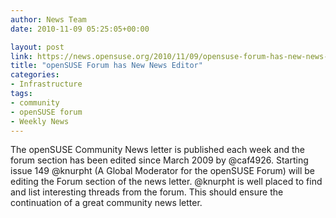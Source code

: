 ```yaml
---
author: News Team
date: 2010-11-09 05:25:05+00:00

layout: post
link: https://news.opensuse.org/2010/11/09/opensuse-forum-has-new-news-editor/
title: "openSUSE Forum has New News Editor"
categories:
- Infrastructure
tags:
- community
- openSUSE forum
- Weekly News
---
```

The openSUSE Community News letter is published each week and the forum section has been edited since March 2009 by @caf4926. Starting issue 149 @knurpht (A Global Moderator for the openSUSE Forum) will be editing the Forum section of the news letter. @knurpht is well placed to find and list interesting threads from the forum. This should ensure the continuation of a great community news letter.		

